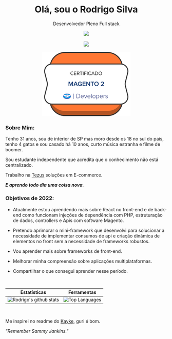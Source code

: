 
<h1 align='center'>
  Olá, sou o Rodrigo Silva 
</h1>

<p align='center'>
  Desenvolvedor Pleno Full stack    
</p>
<p align='center'>
<img src="https://img.shields.io/badge/Email-rodrigo.sil91@gmail.com-green">
</p>
<p align='center'>
<img src="https://skillicons.dev/icons?i=html,css,js,ts,php,react,angular,nodejs,mysql,wordpress">
</p>

<p align='center'>
<img src="https://github.com/SilRodrigo/SilRodrigo/blob/main/insigna.svg">
</p>



### Sobre Mim:
<p>  
    Tenho 31 anos, sou de interior de SP mas moro desde os 18 no sul do país, tenho 4 gatos e sou casado há 10 anos, curto música estranha e filme de boomer.  
</p>
<p> 

Sou estudante independente que acredita que o conhecimento não está centralizado.

Trabalho na [Tezus](https://www.tezus.com.br/) soluções em E-commerce.  
</p>

<p> 

<em><strong>E aprendo todo dia uma coisa nova.</strong>

</em></p>

### Objetivos de 2022:
- Atualmente estou aprendendo mais sobre React no front-end e de back-end como funcionam injeções de dependência com PHP, estruturação de dados, controllers e Apis com software Magento.

- Pretendo aprimorar o mini-framework que desenvolvi para solucionar a necessidade de implementar consumos de api e criação dinâmica de elementos no front sem a necessidade de frameworks robustos.

- Vou aprender mais sobre frameworks de front-end.

- Melhorar minha compreensão sobre aplicações multiplataformas.

- Compartilhar o que consegui aprender nesse período.

<br>

| Estatísticas | Ferramentas |
|--|--|
| ![Rodrigo's github stats](https://github-readme-stats.vercel.app/api?username=silrodrigo&show_icons=true&hide_border=true&count_private=true&theme=calm) | ![Top Languages](https://github-readme-stats.vercel.app/api/top-langs/?username=silrodrigo&langs_count=10&count_private=true&hide_border=true&theme=calm&layout=compact) |


<br>

Me inspirei no readme do [Kayke](https://github.com/Kayke-Fujinaka), guri é bom.

*"Remember Sammy Jankins."*


